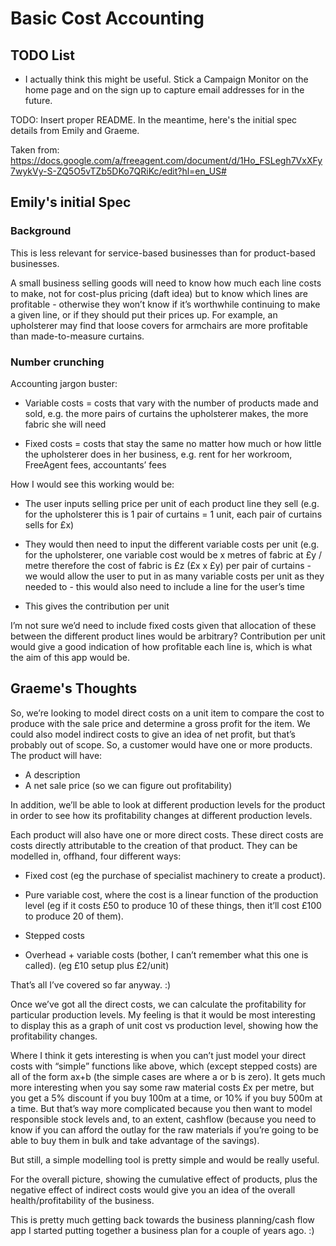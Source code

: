 # Basic Cost Accounting

## TODO List

* I actually think this might be useful. Stick a Campaign Monitor on the home
  page and on the sign up to capture email addresses for in the future.

TODO: Insert proper README. In the meantime, here's the initial spec details
from Emily and Graeme.

Taken from: <https://docs.google.com/a/freeagent.com/document/d/1Ho_FSLegh7VxXFy7wykVy-S-ZQ5O5vTZb5DKo7QRiKc/edit?hl=en_US#>

## Emily's initial Spec

### Background

This is less relevant for service-based businesses than for product-based
businesses.

A small business selling goods will need to know how much each line costs to
make, not for cost-plus pricing (daft idea) but to know which lines are
profitable - otherwise they won’t know if it’s worthwhile continuing to make a
given line, or if they should put their prices up. For example, an upholsterer
may find that loose covers for armchairs are more profitable than
made-to-measure curtains.

### Number crunching

Accounting jargon buster:

* Variable costs = costs that vary with the number of products made and sold,
  e.g. the more pairs of curtains the upholsterer makes, the more fabric she
  will need

* Fixed costs = costs that stay the same no matter how much or how little the
  upholsterer does in her business, e.g. rent for her workroom, FreeAgent
  fees, accountants’ fees

How I would see this working would be:

* The user inputs selling price per unit of each product line they sell (e.g.
  for the upholsterer this is 1 pair of curtains = 1 unit, each pair of
  curtains sells for £x)

* They would then need to input the different variable costs per unit (e.g.
  for the upholsterer, one variable cost would be x metres of fabric at £y /
  metre therefore the cost of fabric is £z (£x x £y) per pair of curtains - we
  would allow the user to put in as many variable costs per unit as they
  needed to - this would also need to include a line for the user’s time

* This gives the contribution per unit

I’m not sure we’d need to include fixed costs given that allocation of these
between the different product lines would be arbitrary? Contribution per unit
would give a good indication of how profitable each line is, which is what the
aim of this app would be.

## Graeme's Thoughts

So, we’re looking to model direct costs on a unit item to compare the cost to
produce with the sale price and determine a gross profit for the item. We
could also model indirect costs to give an idea of net profit, but that’s
probably out of scope. So, a customer would have one or more products. The
product will have:

* A description
* A net sale price (so we can figure out profitability)

In addition, we’ll be able to look at different production levels for the
product in order to see how its profitability changes at different production
levels.

Each product will also have one or more direct costs. These direct costs are
costs directly attributable to the creation of that product. They can be
modelled in, offhand, four different ways:

* Fixed cost (eg the purchase of specialist machinery to create a product).

* Pure variable cost, where the cost is a linear function of the production
  level (eg if it costs £50 to produce 10 of these things, then it’ll cost
  £100 to produce 20 of them).

* Stepped costs

* Overhead + variable costs (bother, I can’t remember what this one is
  called). (eg £10 setup plus £2/unit)

That’s all I’ve covered so far anyway. :)

Once we’ve got all the direct costs, we can calculate the profitability for
particular production levels. My feeling is that it would be most interesting
to display this as a graph of unit cost vs production level, showing how the
profitability changes.

Where I think it gets interesting is when you can’t just model your direct
costs with “simple” functions like above, which (except stepped costs) are all
of the form ax+b (the simple cases are where a or b is zero). It gets much
more interesting when you say some raw material costs £x per metre, but you
get a 5% discount if you buy 100m at a time, or 10% if you buy 500m at a time.
But that’s way more complicated because you then want to model responsible
stock levels and, to an extent, cashflow (because you need to know if you can
afford the outlay for the raw materials if you’re going to be able to buy them
in bulk and take advantage of the savings).

But still, a simple modelling tool is pretty simple and would be really
useful.

For the overall picture, showing the cumulative effect of products, plus the
negative effect of indirect costs would give you an idea of the overall
health/profitability of the business.

This is pretty much getting back towards the business planning/cash flow app I
started putting together a business plan for a couple of years ago. :)
